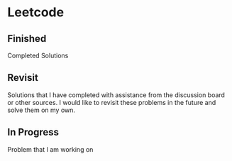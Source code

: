 # Leetcode

## Finished

Completed Solutions

## Revisit

Solutions that I have completed with assistance from the discussion board or other sources. I would like to revisit these problems in the future and solve them on my own.

## In Progress

Problem that I am working on
